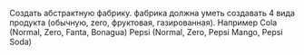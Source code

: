 Создать абстрактную фабрику. фабрика должна уметь создавать 4 вида продукта (обычную, zero, фруктовая, газированная). 
Например Cola (Normal, Zero, Fanta, Bonagua) Pepsi (Normal, Zero, Pepsi Mango, Pepsi Soda)
